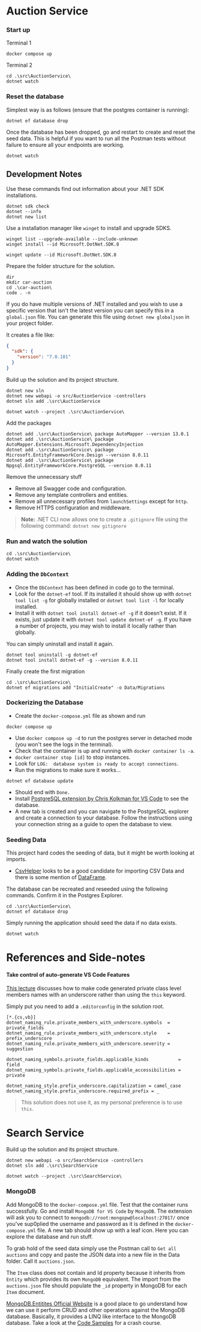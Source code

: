 # Auction Service

### Start up

Terminal 1
```
docker compose up
```

Terminal 2
```
cd .\src\AuctionService\
dotnet watch
```

### Reset the database

Simplest way is as follows (ensure that the postgres container is running):

```
dotnet ef database drop 
```
Once the database has been dropped, go and restart to create and reset the seed data. This is helpful if you want to run all the Postman tests without failure to ensure all your endpoints are working.

```
dotnet watch
```

## Development Notes

Use these commands find out information about your .NET  SDK installations.
```
dotnet sdk check
dotnet --info
dotnet new list
```

Use a installation manager like `winget` to install and upgrade SDKS.
```
winget list --upgrade-available --include-unknown
winget install --id Microsoft.DotNet.SDK.8

winget update --id Microsoft.DotNet.SDK.8
```

Prepare the folder structure for the solution.
```
dir
mkdir car-auction
cd .\car-auction\
code . -n
```
If you do have multiple versions of .NET installed and you wish to use a specific version that isn't the latest version you can specify this in a `global.json` file. You can generate this file using `dotnet new globaljson` in your project folder.

It creates a file like:

```json
{
  "sdk": {
    "version": "7.0.101"
  }
}
```
Build up the solution and its project structure.
```
dotnet new sln
dotnet new webapi -o src/AuctionService -controllers
dotnet sln add .\src\AuctionService

dotnet watch --project .\src\AuctionService\
```

Add the packages

```
dotnet add .\src\AuctionService\ package AutoMapper --version 13.0.1
dotnet add .\src\AuctionService\ package AutoMapper.Extensions.Microsoft.DependencyInjection 
dotnet add .\src\AuctionService\ package Microsoft.EntityFrameworkCore.Design --version 8.0.11
dotnet add .\src\AuctionService\ package Npgsql.EntityFrameworkCore.PostgreSQL --version 8.0.11
```
Remove the unnecessary stuff

- Remove all Swagger code and configuration.
- Remove any template controllers and entities.
- Remove all unnecessary profiles from  `launchSettings` except for `http`. 
- Remove HTTPS configuration and middleware.

> **Note:** .NET CLI now allows one to create a `.gitignore` file using the following command: `dotnet new gitignore` 

### Run and watch the solution

```
cd .\src\AuctionService\
dotnet watch
```

### Adding the `DbContext`

- Once the `DbContext` has been defined in code go to the terminal.
- Look for the `dotnet-ef` tool. If its installed it should show up with `dotnet tool list -g` for globally installed or `dotnet tool list -l` for locally installed.
- Install it with `dotnet tool install dotnet-ef -g` if it doesn't exist. If it exists, just update it with `dotnet tool update dotnet-ef -g`. If you have a number of projects, you may wish to install it locally rather than globally.

You can simply uninstall and install it again.
```
dotnet tool uninstall -g dotnet-ef
dotnet tool install dotnet-ef -g --version 8.0.11
```

Finally create the first migration

```
cd .\src\AuctionService\
dotnet ef migrations add "InitialCreate" -o Data/Migrations
```

### Dockerizing the Database

- Create the `docker-compose.yml` file as shown and run

```
docker compose up
```

- Use `docker compose up -d` to run the postgres server in detached mode (you won't see the logs in the terminal).
- Check that the container is up and running with `docker container ls -a`.
- `docker container stop [id]` to stop instances.
- Look for `LOG:  database system is ready to accept connections`.
- Run the migrations to make sure it works...

```
dotnet ef database update
```
- Should end with `Done.`
- Install [PostgreSQL extension by Chris Kolkman for VS Code](https://marketplace.visualstudio.com/items?itemName=ckolkman.vscode-postgres) to see the database.
- A new tab is created and you can navigate to the PostgreSQL explorer and create a connection to your database. Follow the instructions using your connection string as a guide to open the database to view.

### Seeding Data

This project hard codes the seeding of data, but it might be worth looking at imports.

- [CsvHelper](https://github.com/JoshClose/CsvHelper) looks to be a good candidate for importing CSV Data and there is some mention of [DataFrame](https://devblogs.microsoft.com/dotnet/an-introduction-to-dataframe/).

The database can be recreated and reseeded using the following commands. Confirm it in the Postgres Explorer.
```
cd .\src\AuctionService\
dotnet ef database drop
```
Simply running the application should seed the data if no data exists.
```
dotnet watch
```

# References and Side-notes

#### Take control of auto-generate VS Code Features
[This lecture](https://www.udemy.com/course/build-a-microservices-app-with-dotnet-and-nextjs-from-scratch/learn/lecture/39040266) discusses how to make code generated private class level members names with an underscore rather than using the `this` keyword.

Simply put you need to add a `.editorconfig` in the solution root.

```
[*.{cs,vb}]
dotnet_naming_rule.private_members_with_underscore.symbols  = private_fields
dotnet_naming_rule.private_members_with_underscore.style    = prefix_underscore
dotnet_naming_rule.private_members_with_underscore.severity = suggestion

dotnet_naming_symbols.private_fields.applicable_kinds           = field
dotnet_naming_symbols.private_fields.applicable_accessibilities = private

dotnet_naming_style.prefix_underscore.capitalization = camel_case
dotnet_naming_style.prefix_underscore.required_prefix = _
```
> This solution does not use it, as my personal preference is to use `this`.

# Search Service

Build up the solution and its project structure.
```
dotnet new webapi -o src/SearchService -controllers
dotnet sln add .\src\SearchService

dotnet watch --project .\src\SearchService\
```

### MongoDB

Add MongoDB to the `docker-compose.yml` file. Test that the container runs successfully. Go and install `MongoDB for VS Code` by `MongoDB`. The extension will ask you to connect to `mongodb://root:mongopw@localhost:27017/` once you've sup0plied the username and password as it is defined in the `docker-compose.yml` file. A new tab should show up with a leaf icon. Here you can explore the database and run stuff.

To grab hold of the seed data simply use the Postman call to `Get all auctions` and copy and paste the JSON data into a new file in the Data folder. Call it `auctions.json`.

The `Item` class does not contain and Id property because it inherits from `Entity` which provides its own `MongoDB` equivalent. The import from the `auctions.json` file should populate the `_id` property in MongoDB for each `Item` document.

[MongoDB.Entitites Official Website](https://mongodb-entities.com/) is a good place to go understand how we can use it perform CRUD and other operations against the MongoDB database. Basically, it provides a LINQ like interface to the MongoDB database. Take a look at the [Code Samples](https://mongodb-entities.com/wiki/Code-Samples.html) for a crash course.